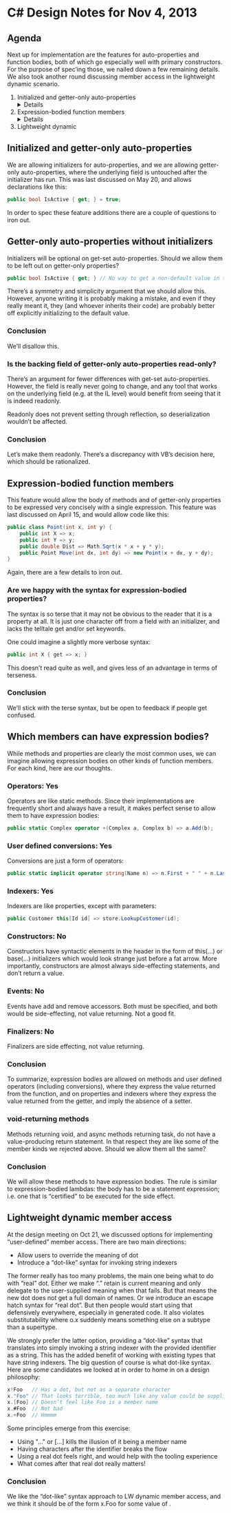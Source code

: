# C# Design Notes for Nov 4, 2013
## Agenda
Next up for implementation are the features for auto-properties and function bodies, both of which go especially well with primary constructors. For the purpose of spec’ing those, we nailed down a few remaining details. We also took another round discussing member access in the lightweight dynamic scenario.
1. Initialized and getter-only auto-properties <details decided>
2. Expression-bodied function members <details decided>
3. Lightweight dynamic <member access model and syntax discussed>

## Initialized and getter-only auto-properties
We are allowing initializers for auto-properties, and we are allowing getter-only auto-properties, where the underlying field is untouched after the initializer has run. This was last discussed on May 20, and allows declarations like this:
``` c#
public bool IsActive { get; } = true;
```
In order to spec these feature additions there are a couple of questions to iron out.
## Getter-only auto-properties without initializers
Initializers will be optional on get-set auto-properties. Should we allow them to be left out on getter-only properties?
``` c#
public bool IsActive { get; } // No way to get a non-default value in there
```
There’s a symmetry and simplicity argument that we should allow this. However, anyone writing it is probably making a mistake, and even if they really meant it, they (and whoever inherits their code) are probably better off explicitly initializing to the default value.
### Conclusion
We’ll disallow this.
### Is the backing field of getter-only auto-properties read-only?
There’s an argument for fewer differences with get-set auto-properties. However, the field is really never going to change, and any tool that works on the underlying field (e.g. at the IL level) would benefit from seeing that it is indeed readonly. 

Readonly does not prevent setting through reflection, so deserialization wouldn’t be affected.
### Conclusion
Let’s make them readonly. There’s a discrepancy with VB’s decision here, which should be rationalized.
## Expression-bodied function members

This feature would allow the body of methods and of getter-only properties to be expressed very concisely with a single expression. This feature was last discussed on April 15, and would allow code like this:
``` c#
public class Point(int x, int y) {
    public int X => x;
    public int Y => y;
    public double Dist => Math.Sqrt(x * x + y * y);
    public Point Move(int dx, int dy) => new Point(x + dx, y + dy);
}
```
Again, there are a few details to iron out.
### Are we happy with the syntax for expression-bodied properties?
The syntax is so terse that it may not be obvious to the reader that it is a property at all. It is just one character off from a field with an initializer, and lacks the telltale get and/or set keywords. 

One could imagine a slightly more verbose syntax:
``` c#
public int X { get => x; }
```
This doesn’t read quite as well, and gives less of an advantage in terms of terseness.
### Conclusion
We’ll stick with the terse syntax, but be open to feedback if people get confused.
## Which members can have expression bodies?
While methods and properties are clearly the most common uses, we can imagine allowing expression bodies on other kinds of function members. For each kind, here are our thoughts.
### Operators: Yes
Operators are like static methods. Since their implementations are frequently short and always have a result, it makes perfect sense to allow them to have expression bodies:
``` c#
public static Complex operator +(Complex a, Complex b) => a.Add(b);
```
### User defined conversions: Yes
Conversions are just a form of operators:
``` c#
public static implicit operator string(Name n) => n.First + " " + n.Last;
```
### Indexers: Yes
Indexers are like properties, except with parameters:
``` c#
public Customer this[Id id] => store.LookupCustomer(id);
```
### Constructors: No
Constructors have syntactic elements in the header in the form of this(…) or base(…) initializers which would look strange just before a fat arrow. More importantly, constructors are almost always side-effecting statements, and don’t return a value.
### Events: No
Events have add and remove accessors. Both must be specified, and both would be side-effecting, not value returning. Not a good fit.
### Finalizers: No
Finalizers are side effecting, not value returning.
### Conclusion
To summarize, expression bodies are allowed on methods and user defined operators (including conversions), where they express the value returned from the function, and on properties and indexers where they express the value returned from the getter, and imply the absence of a setter.
### void-returning methods
Methods returning void, and async methods returning task, do not have a value-producing return statement. In that respect they are like some of the member kinds we rejected above. Should we allow them all the same?
### Conclusion
We will allow these methods to have expression bodies. The rule is similar to expression-bodied lambdas: the body has to be a statement expression; i.e. one that is “certified” to be executed for the side effect.
## Lightweight dynamic member access
At the design meeting on Oct 21, we discussed options for implementing “user-defined” member access. There are two main directions:
- Allow users to override the meaning of dot
- Introduce a “dot-like” syntax for invoking string indexers

The former really has too many problems, the main one being what to do with “real” dot. Either we make “.” retain is current meaning and only delegate to the user-supplied meaning when that fails. But that means the new dot does not get a full domain of names. Or we introduce an escape hatch syntax for “real dot”. But then people would start using that defensively everywhere, especially in generated code. It also violates substitutability where o.x suddenly means something else on a subtype than a supertype. 

We strongly prefer the latter option, providing a “dot-like” syntax that translates into simply invoking a string indexer with the provided identifier as a string. This has the added benefit of working with existing types that have string indexers. The big question of course is what dot-like syntax. Here are some candidates we looked at in order to home in on a design philosophy:
``` c#
x!Foo   // Has a dot, but not as a separate character
x."Foo" // That looks terrible, too much like any value could be supplied
x.[Foo] // Doesn’t feel like Foo is a member name
x.#Foo  // Not bad
x.+Foo  // Hmmmm
```
Some principles emerge from this exercise:
- Using "…" or […] kills the illusion of it being a member name
- Having characters after the identifier breaks the flow
- Using a real dot feels right, and would help with the tooling experience
- What comes after that real dot really matters!

### Conclusion
We like the “dot-like” syntax approach to LW dynamic member access, and we think it should be of the form x.<glyph>Foo for some value of <glyph>.
